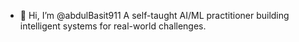- 👋 Hi, I’m @abdulBasit911
A self-taught AI/ML practitioner building intelligent systems for real-world challenges.

<!---
abdulBasit911/abdulBasit911 is a ✨ special ✨ repository because its `README.md` (this file) appears on your GitHub profile.
You can click the Preview link to take a look at your changes.
--->
